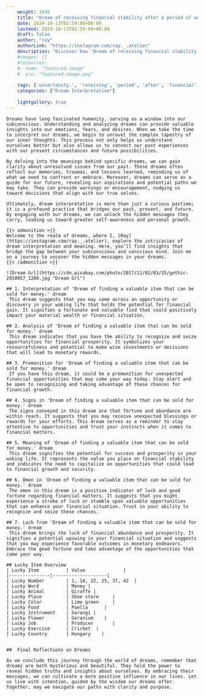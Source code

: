 ```yaml
---
    weight: 1645
    title: "Dream of receiving financial stability after a period of uncertainty."  # Assuming 'title' column exists
    date: 2024-10-13T02:59:00+08:00
    lastmod: 2024-10-13T02:59:00+08:00
    draft: false
    author: "ray"
    authorLink: "https://instagram.com/ray._.atelier"
    description: "Discover how 'Dream of receiving financial stability after a period of uncertainty.' can interpret your future and uncover its significant meanings in your life."
    #images: []
    #resources:
    #- name: "featured-image"
    #  src: "featured-image.png"
    
    tags: ['uncertainty.', 'receiving', 'period', 'after', 'financial', 'stability', 'Dream', 'a', 'of']
    categories: ["Dream Interpretation"]
    
    lightgallery: true
---
```

    
    Dreams have long fascinated humanity, serving as a window into our subconscious. Understanding and analyzing dreams can provide valuable insights into our emotions, fears, and desires. When we take the time to interpret our dreams, we begin to unravel the complex tapestry of our inner thoughts. This process not only helps us understand ourselves better but also allows us to connect our past experiences with our present circumstances and future possibilities.
    
    By delving into the meanings behind specific dreams, we can gain clarity about unresolved issues from our past. These dreams often reflect our memories, traumas, and lessons learned, reminding us of what we need to confront or embrace. Moreover, dreams can serve as a guide for our future, revealing our aspirations and potential paths we may take. They can provide warnings or encouragement, nudging us toward decisions that align with our true selves.
    
    Ultimately, dream interpretation is more than just a curious pastime; it is a profound practice that bridges our past, present, and future. By engaging with our dreams, we can unlock the hidden messages they carry, leading us toward greater self-awareness and personal growth.
    
    {{< admonition >}}
    Welcome to the realm of dreams, where I, [Ray](https://instagram.com/ray._.atelier), explore the intricacies of dream interpretation and meaning. Here, you’ll find insights that bridge the gap between your subconscious and conscious mind. Join me on a journey to uncover the hidden messages in your dreams.
    {{< /admonition >}}
    
    ![Dream Grl](https://cdn.pixabay.com/photo/2017/11/02/03/35/gothic-2910057_1280.jpg "Dream Grl")
    
    ## 1. Interpretation of 'Dream of finding a valuable item that can be sold for money.' dream
     This dream suggests that you may come across an opportunity or discovery in your waking life that holds the potential for financial gain. It signifies a fortunate and valuable find that could positively impact your material wealth or financial situation.
    
    ## 2. Analysis of 'Dream of finding a valuable item that can be sold for money.' dream
     This dream indicates that you have the ability to recognize and seize opportunities for financial prosperity. It symbolizes your resourcefulness and potential to make wise investments or decisions that will lead to monetary rewards.
    
    ## 3. Premonition for 'Dream of finding a valuable item that can be sold for money.' dream
     If you have this dream, it could be a premonition for unexpected financial opportunities that may come your way today. Stay alert and be open to recognizing and taking advantage of these chances for financial growth.
    
    ## 4. Signs in 'Dream of finding a valuable item that can be sold for money.' dream
     The signs conveyed in this dream are that fortune and abundance are within reach. It suggests that you may receive unexpected blessings or rewards for your efforts. This dream serves as a reminder to stay attentive to opportunities and trust your instincts when it comes to financial matters.
    
    ## 5. Meaning of 'Dream of finding a valuable item that can be sold for money.' dream
     This dream signifies the potential for success and prosperity in your waking life. It represents the value you place on financial stability and indicates the need to capitalize on opportunities that could lead to financial growth and security.
    
    ## 6. Omen in 'Dream of finding a valuable item that can be sold for money.' dream
     The omen in this dream is a positive indicator of luck and good fortune regarding financial matters. It suggests that you might experience a stroke of luck or stumble upon valuable opportunities that can enhance your financial situation. Trust in your ability to recognize and seize these chances.
    
    ## 7. Luck from 'Dream of finding a valuable item that can be sold for money.' dream
     This dream brings the luck of financial abundance and prosperity. It signifies a potential upswing in your financial situation and suggests that you may experience favorable outcomes in monetary endeavors. Embrace the good fortune and take advantage of the opportunities that come your way.
    
    ## Lucky Item Overview
    | Lucky Item          | Value              |
    |---------------|--------------------|
    | Lucky Number        | 1, 14, 22, 25, 37, 42  |
    | Lucky Word          | Money |
    | Lucky Animal        | Giraffe |
    | Lucky Place         | Shoe store     |
    | Lucky Color         | Lime green     |
    | Lucky Food          | Paella      |
    | Lucky Instrument    | Sarangi |
    | Lucky Flower        | Geranium    |
    | Lucky Job           | Producer       |
    | Lucky Exercise      | Cricket  |
    | Lucky Country       | Hungary    |
    
    
    ##  Final Reflections on Dreams
    
    As we conclude this journey through the world of dreams, remember that dreams are both mysterious and beautiful. They hold the power to reveal hidden truths and insights about ourselves. By embracing their messages, we can cultivate a more positive influence in our lives. Let us live with intention, guided by the wisdom our dreams offer. Together, may we navigate our paths with clarity and purpose.
    